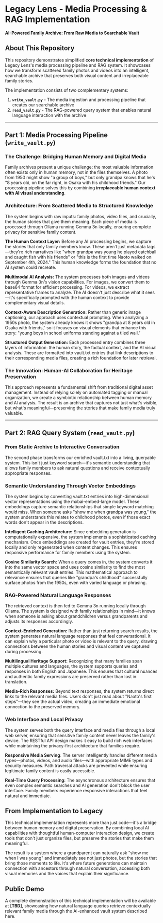 # Legacy Lens - Media Processing & RAG Implementation
**AI-Powered Family Archive: From Raw Media to Searchable Vault**

## About This Repository

This repository demonstrates simplified **core technical implementation** of Legacy Lens's media processing pipeline and RAG system. It showcases how we transform scattered family photos and videos into an intelligent, searchable archive that preserves both visual content and irreplaceable family stories.

The implementation consists of two complementary systems:

1. **`write_vault.py`** - The media ingestion and processing pipeline that creates our searchable archive
2. **`read_vault.py`** - The RAG-powered query system that enables natural language interaction with the archive

---

## Part 1: Media Processing Pipeline (`write_vault.py`)

### The Challenge: Bridging Human Memory and Digital Media

Family archives present a unique challenge: the most valuable information often exists only in human memory, not in the files themselves. A photo from 1950 might show "a group of boys," but only grandpa knows that he's "8 years old, on the far right, in Osaka with his childhood friends." Our processing pipeline solves this by combining **irreplaceable human context with AI visual understanding**.

### Architecture: From Scattered Media to Structured Knowledge

The system begins with raw inputs: family photos, video files, and crucially, the human stories that give them meaning. Each piece of media is processed through Ollama running Gemma 3n locally, ensuring complete privacy for sensitive family content.

**The Human Context Layer:** Before any AI processing begins, we capture the stories that only family members know. These aren't just metadata tags—they're rich narratives like "when grandpa was young he played catchball and caught fish with his friends" or "this is the first time Naoto walked on September 4th, 2024." This human knowledge forms the foundation that no AI system could recreate.

**Multimodal AI Analysis:** The system processes both images and videos through Gemma 3n's vision capabilities. For images, we convert them to base64 format for efficient processing. For videos, we extract representative frames to analyze. The AI doesn't just describe what it sees—it's specifically prompted with the human context to provide complementary visual details.

**Context-Aware Description Generation:** Rather than generic image captioning, our approach uses contextual prompting. When analyzing a 1950s photo, the system already knows it shows "grandpa at 8 years old in Osaka with friends," so it focuses on visual elements that enhance this story: "young boys in school uniforms standing against a tiled wall."

**Structured Output Generation:** Each processed entry combines three layers of information: the human story, the factual context, and the AI visual analysis. These are formatted into vault.txt entries that link descriptions to their corresponding media files, creating a rich foundation for later retrieval.

### The Innovation: Human-AI Collaboration for Heritage Preservation

This approach represents a fundamental shift from traditional digital asset management. Instead of relying solely on automated tagging or manual organization, we create a symbiotic relationship between human memory and AI analysis. The result is an archive that captures not just what's visible, but what's meaningful—preserving the stories that make family media truly valuable.

---

## Part 2: RAG Query System (`read_vault.py`)

### From Static Archive to Interactive Conversation

The second phase transforms our enriched vault.txt into a living, queryable system. This isn't just keyword search—it's semantic understanding that allows family members to ask natural questions and receive contextually appropriate responses.

### Semantic Understanding Through Vector Embeddings

The system begins by converting vault.txt entries into high-dimensional vector representations using the mxbai-embed-large model. These embeddings capture semantic relationships that simple keyword matching would miss. When someone asks "show me when grandpa was young," the system understands this relates to childhood photos, even if those exact words don't appear in the descriptions.

**Intelligent Caching Architecture:** Since embedding generation is computationally expensive, the system implements a sophisticated caching mechanism. Once embeddings are created for vault entries, they're stored locally and only regenerated when content changes. This ensures responsive performance for family members using the system.

**Cosine Similarity Search:** When a query comes in, the system converts it into the same vector space and uses cosine similarity to find the most semantically relevant vault entries. This mathematical approach to relevance ensures that queries like "grandpa's childhood" successfully surface photos from the 1950s, even with varied language or phrasing.

### RAG-Powered Natural Language Responses

The retrieved context is then fed to Gemma 3n running locally through Ollama. The system is designed with family relationships in mind—it knows when someone is asking about grandchildren versus grandparents and adjusts its responses accordingly.

**Context-Enriched Generation:** Rather than just returning search results, the system generates natural language responses that feel conversational. It can explain why a particular photo or video is relevant to the query, drawing connections between the human stories and visual content we captured during processing.

**Multilingual Heritage Support:** Recognizing that many families span multiple cultures and languages, the system supports queries and responses in both English and Japanese. This ensures that cultural nuances and authentic family expressions are preserved rather than lost in translation.

**Media-Rich Responses:** Beyond text responses, the system returns direct links to the relevant media files. Users don't just read about "Naoto's first steps"—they see the actual video, creating an immediate emotional connection to the preserved memory.

### Web Interface and Local Privacy

The system serves both the query interface and media files through a local web server, ensuring that sensitive family content never leaves the family's device. The RESTful API design makes it easy to build rich web interfaces while maintaining the privacy-first architecture that families require.

**Responsive Media Serving:** The server intelligently handles different media types—photos, videos, and audio files—with appropriate MIME types and security measures. Path traversal attacks are prevented while ensuring legitimate family content is easily accessible.

**Real-Time Query Processing:** The asynchronous architecture ensures that even complex semantic searches and AI generation don't block the user interface. Family members experience responsive interactions that feel natural and immediate.

## From Implementation to Legacy

This technical implementation represents more than just code—it's a bridge between human memory and digital preservation. By combining local AI capabilities with thoughtful human-computer interaction design, we create tools that don't just organize files, but preserve the stories that make them meaningful.

The result is a system where a grandparent can naturally ask "show me when I was young" and immediately see not just photos, but the stories that bring those moments to life. It's where future generations can maintain connection with ancestors through natural conversation, accessing both visual memories and the voices that explain their significance.

## Public Demo

A complete demonstration of this technical implementation will be available at **[TBD]**, showcasing how natural language queries retrieve contextually relevant family media through the AI-enhanced vault system described here.
